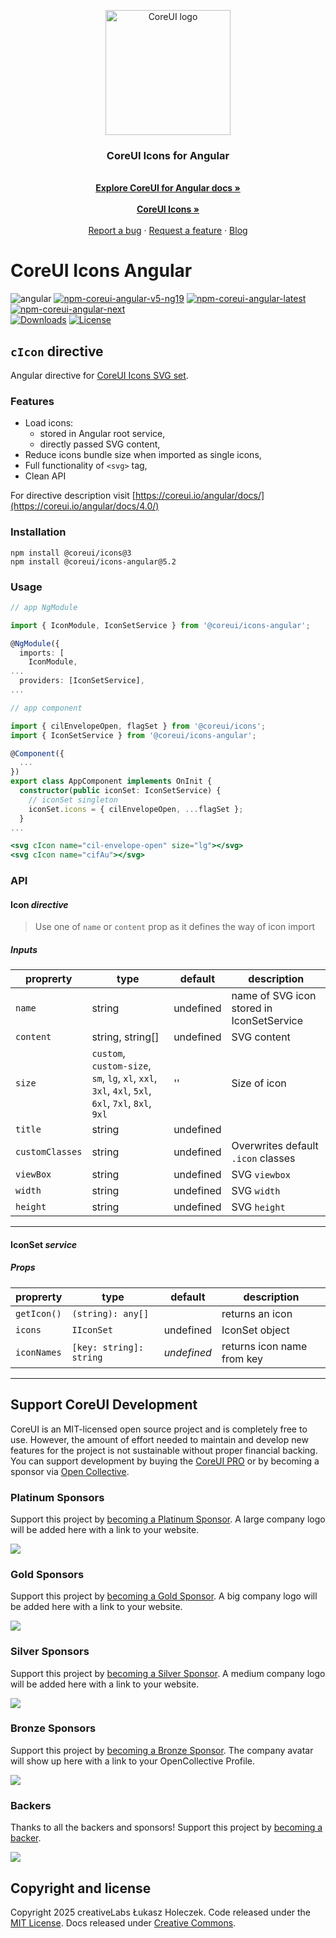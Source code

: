 <p align="center">
  <a href="https://coreui.io/">
    <img
      src="https://coreui.io/images/brand/coreui-signet.svg"
      alt="CoreUI logo"
      width="200"
    />
  </a>
</p>

<h3 align="center">CoreUI Icons for Angular</h3>

<p align="center">
  <br>
  <a href="https://coreui.io/angular/docs/icons"><strong>Explore CoreUI for Angular docs »</strong></a>
  <br>
  <br>
  <a href="https://icons.coreui.io/"><strong>CoreUI Icons »</strong></a>
  <br>
  <br>
  <a href="https://github.com/coreui/coreui-icons-angular/issues/new?template=bug_report.md">Report a bug</a>
  ·
  <a href="https://github.com/coreui/coreui-icons-angular/issues/new?template=feature_request.md">Request a feature</a>
  ·
  <a href="https://blog.coreui.io/">Blog</a>
</p>

# CoreUI Icons Angular

![angular][angular-badge]
[![npm-coreui-angular-v5-ng19][npm-coreui-icons-angular-v5-ng19]][coreui-angular-icons-npm]
[![npm-coreui-angular-latest][npm-coreui-icons-angular-latest]][coreui-angular-icons-npm]
[![npm-coreui-angular-next][npm-coreui-icons-angular-next]][coreui-angular-icons-npm]  
[![Downloads](https://img.shields.io/npm/dm/@coreui/icons-angular.svg?style=flat-square)][coreui-angular-icons-npm]
[![License](https://img.shields.io/npm/l/@coreui/angular?style=flat-square)][coreui]  

[coreui]: https://coreui.io/icons
[coreui-angular-icons-npm]: https://www.npmjs.com/package/@coreui/icons-angular
[npm-coreui-icons-angular-v5-ng19]: https://img.shields.io/npm/v/@coreui/icons-angular/v5-ng19?style=flat-square&color=brightgreen
[npm-coreui-icons-angular-latest]: https://img.shields.io/npm/v/@coreui/icons-angular/latest?style=flat-square&color=brightgreen
[npm-coreui-icons-angular-next]: https://img.shields.io/npm/v/@coreui/icons-angular/next?style=flat-square&color=red
[angular-badge]: https://img.shields.io/badge/angular-^19.0.0-lightgrey.svg?style=flat-square&logo=angular

## `cIcon` directive

Angular directive for [CoreUI Icons SVG set](https://coreui.io/icons/).

### Features

- Load icons:
  - stored in Angular root service,
  - directly passed SVG  content,
- Reduce icons bundle size when imported as single icons,
- Full functionality of `<svg>` tag,
- Clean API

For directive description visit [https://coreui.io/angular/docs/](https://coreui.io/angular/docs/4.0/)

### Installation

```shell
npm install @coreui/icons@3
npm install @coreui/icons-angular@5.2
```

### Usage

```ts
// app NgModule

import { IconModule, IconSetService } from '@coreui/icons-angular';

@NgModule({
  imports: [
    IconModule,
...
  providers: [IconSetService],
...
```

```ts
// app component

import { cilEnvelopeOpen, flagSet } from '@coreui/icons';
import { IconSetService } from '@coreui/icons-angular';

@Component({
  ...
})
export class AppComponent implements OnInit {
  constructor(public iconSet: IconSetService) {
    // iconSet singleton
    iconSet.icons = { cilEnvelopeOpen, ...flagSet };
  }
...
```

```jsx
<svg cIcon name="cil-envelope-open" size="lg"></svg>
<svg cIcon name="cifAu"></svg>
```

### API

#### Icon _directive_
> Use one of `name` or `content` prop as it defines the way of icon import

##### Inputs

proprerty | type | default | description  
---|---|---|---
`name` | string | undefined | name of SVG icon stored in IconSetService
`content` | string, string[] | undefined | SVG content 
`size` | `custom`, `custom-size`, `sm`, `lg`, `xl`, `xxl`, `3xl`, `4xl`, `5xl`, `6xl`, `7xl`, `8xl`, `9xl` | '' | Size of icon
`title` | string | undefined |
`customClasses` | string | undefined | Overwrites default `.icon` classes
`viewBox` | string | undefined | SVG `viewbox`
`width` | string | undefined | SVG `width`
`height` | string | undefined | SVG `height`

--- 

#### IconSet _service_

##### Props

| proprerty | type | default | description|
| --- | --- | --- | --- |
| `getIcon()` | `(string): any[] ` | | returns an icon |
| `icons` | `IIconSet` | undefined | IconSet object |
| `iconNames` | `[key: string]: string` | _undefined_ | returns icon name from key |

---

## Support CoreUI Development

CoreUI is an MIT-licensed open source project and is completely free to use. However, the amount of effort needed to maintain and develop new features for the project is not sustainable without proper financial backing. You can support development by buying the [CoreUI PRO](https://coreui.io/pricing/) or by becoming a sponsor via [Open Collective](https://opencollective.com/coreui/).

<!--- StartOpenCollectiveBackers -->

### Platinum Sponsors

Support this project by [becoming a Platinum Sponsor](https://opencollective.com/coreui/contribute/platinum-sponsor-40959/). A large company logo will be added here with a link to your website.

<a href="https://opencollective.com/coreui/contribute/platinum-sponsor-40959/checkout"><img src="https://opencollective.com/coreui/tiers/platinum-sponsor/0/avatar.svg?avatarHeight=100"></a>

### Gold Sponsors

Support this project by [becoming a Gold Sponsor](https://opencollective.com/coreui/contribute/gold-sponsor-40960/). A big company logo will be added here with a link to your website.

<a href="https://opencollective.com/coreui/contribute/gold-sponsor-40960/checkout"><img src="https://opencollective.com/coreui/tiers/gold-sponsor/0/avatar.svg?avatarHeight=100"></a>

### Silver Sponsors

Support this project by [becoming a Silver Sponsor](https://opencollective.com/coreui/contribute/silver-sponsor-40967/). A medium company logo will be added here with a link to your website.

<a href="https://opencollective.com/coreui/contribute/silver-sponsor-40967/checkout"><img src="https://opencollective.com/coreui/tiers/gold-sponsor/0/avatar.svg?avatarHeight=100"></a>

### Bronze Sponsors

Support this project by [becoming a Bronze Sponsor](https://opencollective.com/coreui/contribute/bronze-sponsor-40966/). The company avatar will show up here with a link to your OpenCollective Profile.

<a href="https://opencollective.com/coreui/contribute/bronze-sponsor-40966/checkout"><img src="https://opencollective.com/coreui/tiers/bronze-sponsor/0/avatar.svg?avatarHeight=100"></a>

### Backers

Thanks to all the backers and sponsors! Support this project by [becoming a backer](https://opencollective.com/coreui/contribute/backer-40965/).

<a href="https://opencollective.com/coreui/contribute/backer-40965/checkout" target="_blank" rel="noopener"><img src="https://opencollective.com/coreui/backers.svg?width=890"></a>

<!--- EndOpenCollectiveBackers -->

## Copyright and license

Copyright 2025 creativeLabs Łukasz Holeczek. Code released under the [MIT License](https://github.com/coreui/coreui-angular/blob/main/LICENSE). Docs released under [Creative Commons](https://creativecommons.org/licenses/by/3.0/).

